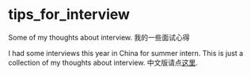 # tips_for_interview
Some of my thoughts about interview. 我的一些面试心得

I had some interviews this year in China for summer intern. This is just a collection of my thoughts about interview. 中文版请点[这里](https://github.com/conanhujinming/tips_for_interview/blob/master/README-zh_CN.md).

